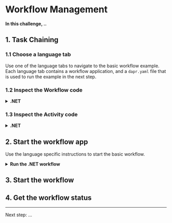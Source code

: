 # Workflow Management

**In this challenge, ..**

## 1. Task Chaining

### 1.1 Choose a language tab

Use one of the language tabs to navigate to the basic workflow example. Each language tab contains a workflow application, and a `dapr.yaml` file that is used to run the example in the next step.

### 1.2 Inspect the Workflow code

<details>
   <summary><b>.NET</b></summary>

Open the `BasicWorkflow.cs` file located in the `Basic` folder. This file contains the workflow code.



</details>

### 1.3 Inspect the Activity code

<details>
   <summary><b>.NET</b></summary>

Open the `Activity1.cs` file located in the `Basic/Activities` folder. This file contains the code for Activity1.


</details>

## 2. Start the workflow app

Use the language specific instructions to start the basic workflow.

<details>
   <summary><b>Run the .NET workflow</b></summary>

	Install the dependencies:

```bash
dotnet restore TaskChaining
```

Run the applications using the Dapr CLI:

```bash
dapr run -f .
```
</details>

## 3. Start the workflow

## 4. Get the workflow status

---

Next step: ...